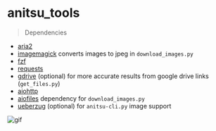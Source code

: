 # anitsu_tools

> Dependencies
- [aria2](https://aria2.github.io/)
- [imagemagick](https://github.com/ImageMagick/ImageMagick) converts images to jpeg in `download_images.py`
- [fzf](https://github.com/junegunn/fzf)
- [requests](https://requests.readthedocs.io/en/latest/)
- [gdrive](https://github.com/prasmussen/gdrive) (optional) for more accurate results from google drive links (`get_files.py`)
- [aiohttp](https://github.com/aio-libs/aiohttp)
- [aiofiles](https://github.com/Tinche/aiofiles) dependency for `download_images.py`
- [ueberzug](https://github.com/b1337xyz/ueberzug) (optional) for `anitsu-cli.py` image support

![gif](anitsu-cli.demo.gif)
